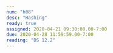 ```yaml
---
num: "h08"
desc: "Hashing"
ready: true
assigned: 2020-04-21 09:30:00.00-7:00
due: 2020-04-28 11:59:59.00-7:00
reading: "DS 12.2"
---
```

